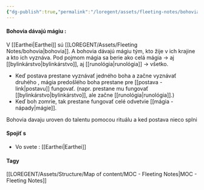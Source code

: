 ```yaml
---
{"dg-publish":true,"permalink":"/loregent/assets/fleeting-notes/bohovia-davaju-magiu-napad/","noteIcon":""}
---
```



#### Bohovia dávajú mágiu : 
V [[Earthei\|Earthei]] sú [[LOREGENT/Assets/Fleeting Notes/bohovia\|bohovia]]. A bohovia dávajú mágiu tým, kto žije v ich krajine a kto ich vyznáva. Pod pojmom mágia sa berie ako celá mágia -> aj [[bylinkárstvo\|bylinkárstvo]], aj [[runológia\|runológia]] -> všetko.
- Keď postava prestane vyznávať jedného boha a začne vyznávať druhého , mágia predošlého boha prestane pre [[postava - link\|postavu]] fungovať. (napr. prestane mu fungovať [[bylinkárstvo\|bylinkárstvo]], ale začne [[runológia\|runológia]].)
- Keď boh zomrie, tak prestane fungovať celé odvetvie [[mágia - nápady\|mágie]].

Bohovia davaju uroven do talentu pomocou rituálu  a ked postava nieco splni

#### Spojiť s
- Vo svete : [[Earthei\|Earthei]] 

#### Tagy
[[LOREGENT/Assets/Structure/Map of content/MOC - Fleeting Notes\|MOC - Fleeting Notes]]
